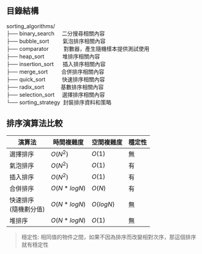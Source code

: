 ## 目錄結構

sorting_algorithms/<br/>
├── binary_search &nbsp;&nbsp;&nbsp;&nbsp;二分搜尋相關內容<br/>
├── bubble_sort &nbsp;&nbsp;&nbsp;&nbsp;&nbsp;&nbsp;&nbsp;&nbsp;氣泡排序相關內容<br/>
├── comparator &nbsp;&nbsp;&nbsp;&nbsp;&nbsp;&nbsp;&nbsp;&nbsp;&nbsp;對數器，產生隨機樣本提供測試使用<br/>
├── heap_sort &nbsp;&nbsp;&nbsp;&nbsp;&nbsp;&nbsp;&nbsp;&nbsp;&nbsp;&nbsp;&nbsp;堆排序相關內容<br/>
├── insertion_sort &nbsp;&nbsp;&nbsp;&nbsp;&nbsp;插入排序相關內容<br/>
├── merge_sort &nbsp;&nbsp;&nbsp;&nbsp;&nbsp;&nbsp;&nbsp;&nbsp;合併排序相關內容<br/>
├── quick_sort &nbsp;&nbsp;&nbsp;&nbsp;&nbsp;&nbsp;&nbsp;&nbsp;&nbsp;&nbsp;快速排序相關內容<br/>
├── radix_sort &nbsp;&nbsp;&nbsp;&nbsp;&nbsp;&nbsp;&nbsp;&nbsp;&nbsp;&nbsp;基數排序相關內容<br/>
├── selection_sort &nbsp;&nbsp;&nbsp;&nbsp;選擇排序相關內容<br/>
└── sorting_strategy &nbsp;封裝排序資料和策略

## 排序演算法比較

| 演算法               | 時間複雜度       | 空間複雜度     | 穩定性 |
|-------------------|-------------|-----------|-----|
| 選擇排序              | $O(N^2)$    | $O(1)$    | 無   |
| 氣泡排序              | $O(N^2)$    | $O(1)$    | 有   |
| 插入排序              | $O(N^2)$    | $O(1)$    | 有   |
| 合併排序              | $O(N*logN)$ | $O(N)$    | 有   |
| 快速排序 <br/>(隨機劃分值) | $O(N*logN)$ | $O(logN)$ | 無   |
| 堆排序               | $O(N*logN)$ | $O(1)$    | 無   |

> 穩定性: 相同值的物件之間，如果不因為排序而改變相對次序，那這個排序就有穩定性